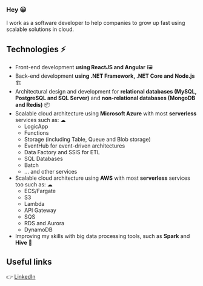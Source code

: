 ### Hey 😀

I work as a software developer to help companies to grow up fast using scalable solutions in cloud.

## Technologies ⚡
- Front-end development **using ReactJS and Angular** 🖼
- Back-end development **using .NET Framework, .NET Core and Node.js** 🏗
- Architectural design and development for **relational databases (MySQL, PostgreSQL and SQL Server)** and **non-relational databases (MongoDB and Redis)** 📦
- Scalable cloud architecture using **Microsoft Azure** with most **serverless** services such as: ☁
  - LogicApp
  - Functions
  - Storage (including Table, Queue and Blob storage)
  - EventHub for event-driven architectures
  - Data Factory and SSIS for ETL
  - SQL Databases
  - Batch
  - ... and other services
- Scalable cloud architecture using **AWS** with most **serverless** services too such as: ☁
  - ECS/Fargate
  - S3
  - Lambda
  - API Gateway
  - SQS
  - RDS and Aurora
  - DynamoDB
 - Improving my skills with big data processing tools, such as **Spark** and **Hive** 🚀
## Useful links
👉 [LinkedIn](https://www.linkedin.com/in/darnley-costa)
